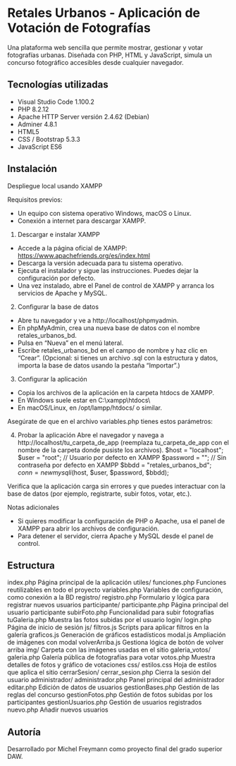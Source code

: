 # Retales Urbanos - Aplicación de Votación de Fotografías

Una plataforma web sencilla que permite mostrar, gestionar y votar fotografías urbanas. Diseñada con PHP, HTML y JavaScript, simula un concurso fotográfico accesibles desde cualquier navegador.

## Tecnologías utilizadas

- Visual Studio Code 1.100.2
- PHP 8.2.12
- Apache HTTP Server versión 2.4.62 (Debian)
- Adminer 4.8.1
- HTML5
- CSS / Bootstrap 5.3.3
- JavaScript ES6

## Instalación

Despliegue local usando XAMPP

Requisitos previos:
- Un equipo con sistema operativo Windows, macOS o Linux.
- Conexión a internet para descargar XAMPP.

1. Descargar e instalar XAMPP
- Accede a la página oficial de XAMPP: https://www.apachefriends.org/es/index.html
- Descarga la versión adecuada para tu sistema operativo.
- Ejecuta el instalador y sigue las instrucciones. Puedes dejar la configuración por defecto.
- Una vez instalado, abre el Panel de control de XAMPP y arranca los servicios de Apache y MySQL.

2. Configurar la base de datos
- Abre tu navegador y ve a http://localhost/phpmyadmin.
- En phpMyAdmin, crea una nueva base de datos con el nombre retales_urbanos_bd.
- Pulsa en “Nueva” en el menú lateral.
- Escribe retales_urbanos_bd en el campo de nombre y haz clic en “Crear”.
(Opcional: si tienes un archivo .sql con la estructura y datos, importa la base de datos usando la pestaña “Importar”.)

3. Configurar la aplicación
- Copia los archivos de la aplicación en la carpeta htdocs de XAMPP.
- En Windows suele estar en C:\xampp\htdocs\
- En macOS/Linux, en /opt/lampp/htdocs/ o similar.

Asegúrate de que en el archivo variables.php tienes estos parámetros:

4. Probar la aplicación
Abre el navegador y navega a http://localhost/tu_carpeta_de_app (reemplaza tu_carpeta_de_app con el nombre de la carpeta donde pusiste los archivos).
$host = "localhost";
$user = "root";   // Usuario por defecto en XAMPP
$password = "";   // Sin contraseña por defecto en XAMPP
$bbdd   = "retales_urbanos_bd";
$conn = new mysqli($host, $user, $password, $bbdd);

Verifica que la aplicación carga sin errores y que puedes interactuar con la base de datos (por ejemplo, registrarte, subir fotos, votar, etc.).

Notas adicionales
- Si quieres modificar la configuración de PHP o Apache, usa el panel de XAMPP para abrir los archivos de configuración.
- Para detener el servidor, cierra Apache y MySQL desde el panel de control.

## Estructura

index.php                    Página principal de la aplicación
utiles/
  funciones.php              Funciones reutilizables en todo el proyecto
  variables.php              Variables de configuración, como conexión a la BD
registro/
  registro.php               Formulario y lógica para registrar nuevos usuarios
participante/
  participante.php           Página principal del usuario participante
  subirFoto.php              Funcionalidad para subir fotografías
  tuGaleria.php              Muestra las fotos subidas por el usuario
login/
  login.php                  Página de inicio de sesión
js/
  filtros.js                 Scripts para aplicar filtros en la galería
  graficos.js                Generación de gráficos estadísticos
  modal.js                   Ampliación de imágenes con modal
  volverArriba.js            Gestiona lógica de botón de volver arriba
img/                         Carpeta con las imágenes usadas en el sitio
galeria_votos/
  galeria.php                Galería pública de fotografías para votar
  votos.php                  Muestra detalles de fotos y gráfico de votaciones
css/
  estilos.css                Hoja de estilos que aplica el sitio 
cerrarSesion/
  cerrar_sesion.php          Cierra la sesión del usuario
administrador/
  administrador.php          Panel principal del administrador
  editar.php                 Edición de datos de usuarios
  gestionBases.php           Gestión de las reglas del concurso
  gestionFotos.php           Gestión de fotos subidas por los participantes
  gestionUsuarios.php        Gestión de usuarios registrados
  nuevo.php                  Añadir nuevos usuarios

## Autoría
Desarrollado por Michel Freymann como proyecto final del grado superior DAW.

